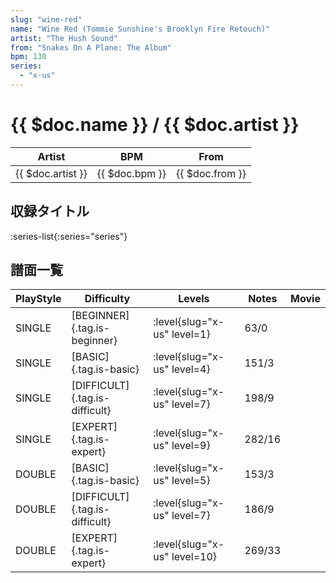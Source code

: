 ```yaml
---
slug: "wine-red"
name: "Wine Red (Tommie Sunshine's Brooklyn Fire Retouch)"
artist: "The Hush Sound"
from: "Snakes On A Plane: The Album"
bpm: 130
series:
  - "x-us"
---
```


# {{ $doc.name }} / {{ $doc.artist }}

|Artist|BPM|From|
|------|---|----|
|{{ $doc.artist }}|{{ $doc.bpm }}|{{ $doc.from }}|

## 収録タイトル

:series-list{:series="series"}

## 譜面一覧

|PlayStyle|Difficulty|Levels|Notes|Movie|
|---------|----------|------|-----|-----|
|SINGLE|[BEGINNER]{.tag.is-beginner}|<div class="field is-grouped is-grouped-multiline"> :level{slug="x-us" level=1}</div>|63/0||
|SINGLE|[BASIC]{.tag.is-basic}|<div class="field is-grouped is-grouped-multiline"> :level{slug="x-us" level=4}</div>|151/3||
|SINGLE|[DIFFICULT]{.tag.is-difficult}|<div class="field is-grouped is-grouped-multiline"> :level{slug="x-us" level=7}</div>|198/9||
|SINGLE|[EXPERT]{.tag.is-expert}|<div class="field is-grouped is-grouped-multiline"> :level{slug="x-us" level=9}</div>|282/16||
|DOUBLE|[BASIC]{.tag.is-basic}|<div class="field is-grouped is-grouped-multiline"> :level{slug="x-us" level=5}</div>|153/3||
|DOUBLE|[DIFFICULT]{.tag.is-difficult}|<div class="field is-grouped is-grouped-multiline"> :level{slug="x-us" level=7}</div>|186/9||
|DOUBLE|[EXPERT]{.tag.is-expert}|<div class="field is-grouped is-grouped-multiline"> :level{slug="x-us" level=10}</div>|269/33||
